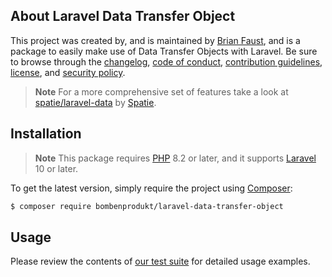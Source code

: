 ## About Laravel Data Transfer Object

This project was created by, and is maintained by [Brian Faust](https://github.com/faustbrian), and is a package to easily make use of Data Transfer Objects with Laravel. Be sure to browse through the [changelog](CHANGELOG.md), [code of conduct](.github/CODE_OF_CONDUCT.md), [contribution guidelines](.github/CONTRIBUTING.md), [license](LICENSE), and [security policy](.github/SECURITY.md).

> **Note**
> For a more comprehensive set of features take a look at [spatie/laravel-data](https://github.com/spatie/laravel-data) by [Spatie](https://github.com/sponsors/spatie).

## Installation

> **Note**
> This package requires [PHP](https://www.php.net/) 8.2 or later, and it supports [Laravel](https://laravel.com/) 10 or later.

To get the latest version, simply require the project using [Composer](https://getcomposer.org/):

```bash
$ composer require bombenprodukt/laravel-data-transfer-object
```

## Usage

Please review the contents of [our test suite](/tests) for detailed usage examples.
